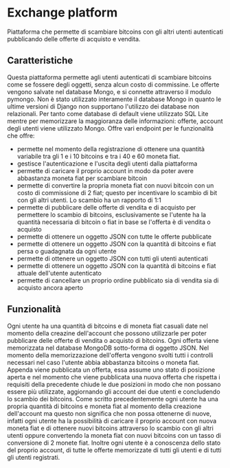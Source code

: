 # Exchange platform
Piattaforma che permette di scambiare bitcoins con gli altri utenti autenticati pubblicando delle offerte di acquisto e vendita.

## Caratteristiche
Questa piattaforma permette agli utenti autenticati di scambiare bitcoins come se fossere degli oggetti, senza alcun costo di commissine.
Le offerte vengono salvate nel database Mongo, e si connette attraverso il modulo pymongo. Non è stato utilizzato interamente il database
Mongo in quanto le ultime versioni di Django non supportano l'utilizzo dei database non relazionali. Per tanto come database di default
viene utilizzato SQL Lite mentre per memorizzare la maggioranza delle informazioni: offerte, account degli utenti viene utilizzato Mongo.
Offre vari endpoint per le funzionalità che offre:
- permette nel momento della registrazione di ottenere una quantità variabile tra gli 1 e i 10 bitcoins e tra i 40 e 60 moneta fiat.
- gestisce l'autenticazione e l'uscita degli utenti dalla piattaforma
- permette di caricare il proprio account in modo da poter avere abbastanza moneta fiat per scambiare bitcoin
- permette di convertire la propria moneta fiat con nuovi bitcoin con un costo di commissione di 2 fiat; questo per incentivare lo scambio di
bit con gli altri utenti. Lo scambio ha un rapporto di 1:1
- permette di pubblicare delle offerte di vendita e di acquisto per permettere lo scambio di bitcoins, esclusivamente se l'utente ha la quantità
necessaria di bitcoin o fiat in base se l'offerta è di vendita o acquisto
- permette di ottenere un oggetto JSON con tutte le offerte pubblicate
- permette di ottenere un oggetto JSON con la quantità di bitcoins e fiat persa o guadagnata da ogni utente
- permette di ottenere un oggetto JSON con tutti gli utenti autenticati
- permette di ottenere un oggetto JSON con la quantità di bitcoins e fiat attuale dell'utente autenticato
- permette di cancellare un proprio ordine pubblicato sia di vendita sia di acquisto ancora aperto

## Funzionalità
Ogni utente ha una quantità di bitcoins e di moneta fiat casuali date nel momento della creazine dell'account che possono utilizzarle per poter
pubblicare delle offerte di vendita o acquisto di bitcoins.
Ogni offerta viene memorizzata nel database MongoDB sotto-forma di oggetto JSON.
Nel momento della memorizzazione dell'offerta vengono svolti tutti i controlli necessari nel caso l'utente abbia abbastanza bitcoins o
moneta fiat. Appenda viene pubblicata un offerta, essa assume uno stato di posizione aperta e nel momento che viene pubblicata una nuova offerta
che rispetta i requisiti della precedente chiude le due posizioni in modo che non possano essere più utilizzate, aggiornando gli account
dei due utenti e concludendo lo scambio dei bitcoins.
Come scritto precedentemente ogni utente ha una propria quantità di bitcoins e moneta fiat al momento della creazione dell'account ma questo
non significa che non possa ottenerne di nuove, infatti ogni utente ha la possibilità di caricare il proprio account con nuova moneta fiat
e di ottenere nuovi bitcoins attraverso lo scambio con gli altri utenti oppure convertendo la moneta fiat con nuovi bitcoins con un tasso di
conversione di 2 monete fiat.
Inoltre ogni utente è a conoscenza dello stato del proprio account, di tutte le offerte memorizzate di tutti gli utenti e di tutti gli utenti
registrati.